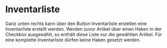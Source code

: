 # Inventarliste 

Ganz unten rechts kann über den Button Inventarliste erstellen eine Inventarliste erstellt werden. Werden zuvor Artikel über einen Haken in der Checkbox ausgewählt, so enthält diese Liste nur die gewählten Artikel. Für eine komplette Inventarliste dürfen keine Haken gesetzt werden.



